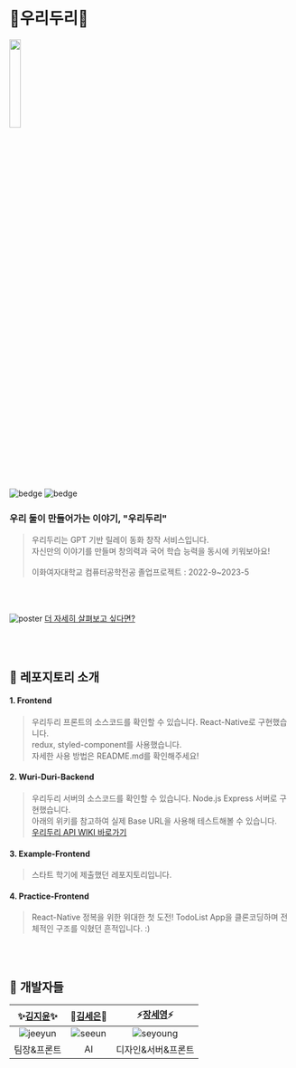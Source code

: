 # 🙌우리두리🙌

<img src="https://github.com/Wuri-Duri/Frontend/assets/55133871/63438f53-5807-4022-b6ff-82149d3f0fcf" width="20%" height="20%">

![bedge](https://img.shields.io/badge/WuriDuri-Kim&Jang-fed041)
![bedge](https://img.shields.io/badge/version-1.1.0-143e68)

### <b>우리 둘이 만들어가는 이야기, "우리두리"</b>

> 우리두리는 GPT 기반 릴레이 동화 창작 서비스입니다.
> <br>자신만의 이야기를 만들며 창의력과 국어 학습 능력을 동시에 키워보아요!
> <br><br>이화여자대학교 컴퓨터공학전공 졸업프로젝트 : 2022-9~2023-5

<br>
<br>

![poster](https://github.com/Wuri-Duri/Frontend/assets/55133871/ee88805c-dfb7-4863-ae26-19898951a87a)
[더 자세히 살펴보고 싶다면?](https://linktr.ee/wuri.duri)

<br>
<br>

## 🐥 레포지토리 소개

#### 1. Frontend

> 우리두리 프론트의 소스코드를 확인할 수 있습니다. React-Native로 구현했습니다.
> <br/> redux, styled-component를 사용했습니다.
> <br/> 자세한 사용 방법은 README.md를 확인해주세요!

#### 2. Wuri-Duri-Backend

> 우리두리 서버의 소스코드를 확인할 수 있습니다. Node.js Express 서버로 구현했습니다.
> <br/> 아래의 위키를 참고하여 실제 Base URL을 사용해 테스트해볼 수 있습니다.
> <br/> [우리두리 API WIKI 바로가기](https://github.com/Wuri-Duri/Wuri-Duri-Backend/wiki)

#### 3. Example-Frontend

> 스타트 학기에 제출했던 레포지토리입니다.

#### 4. Practice-Frontend

> React-Native 정복을 위한 위대한 첫 도전! TodoList App을 클론코딩하며 전체적인 구조를 익혔던 흔적입니다. :)

<br>
<br>

## 🐥 개발자들

|**✨[김지윤](https://github.com/nuoyeej)✨**|**🍻[김세은](https://github.com/seeun00)🍻**|**⚡[장세영](https://github.com/Say-young)⚡**|
| :----------------------------------------: | :-----------------------------------------: | :-------------------------------------------: |
| ![jeeyun](https://user-images.githubusercontent.com/55133871/205552725-930b9d82-a8d2-42d7-a552-c7c2591de0d0.png) | ![seeun](https://user-images.githubusercontent.com/55133871/205552659-24cf7dc4-6f81-4d1a-8940-52117e4dcdb0.png) | ![seyoung](https://user-images.githubusercontent.com/55133871/205552749-7652fbfc-2460-4c68-8f57-6df65f482986.png) |
|          팀장&프론트       |         AI          |          디자인&서버&프론트       |

<br>
<br>
